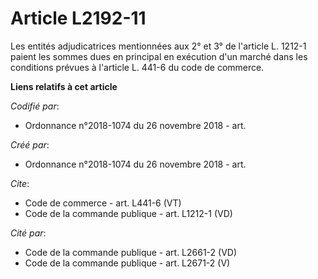 # Article L2192-11

Les entités adjudicatrices mentionnées aux 2° et 3° de l'article L. 1212-1 paient les sommes dues en principal en exécution
d'un marché dans les conditions prévues à l'article L. 441-6 du code de commerce.

**Liens relatifs à cet article**

_Codifié par_:

  - Ordonnance n°2018-1074 du 26 novembre 2018 - art.

_Créé par_:

  - Ordonnance n°2018-1074 du 26 novembre 2018 - art.

_Cite_:

  - Code de commerce - art. L441-6 (VT)
  - Code de la commande publique - art. L1212-1 (VD)

_Cité par_:

  - Code de la commande publique - art. L2661-2 (VD)
  - Code de la commande publique - art. L2671-2 (V)
